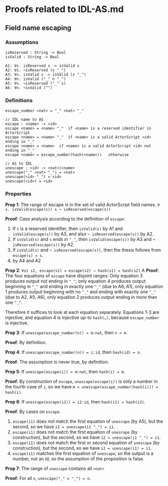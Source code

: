 Proofs related to IDL-AS.md
===========================

Field name escaping
-------------------

### Assumptions

```
isReserved : String -> Bool
isValid : String -> Bool

A1: ∀s. isReserved s -> isValid s
A2: ∀s. ¬isReserved (s "_")
A3: ∀s. isValid s -> isValid (s "_")
A4: ∀n. isValid ("_" n "_")
A5: ∀s. ¬isReserved ("_" s)
A6: ∀n. ¬isValid ("")
```

### Definitions

```
escape_number <nat> = "_" <nat> "_"

// IDL name to AS
escape : <name> -> <id>
escape <name> = <name> "_"  if <name> is a reserved identifier in ActorScript
escape <name> = <name> "_"  if <name> is a valid ActorScript <id> ending in "_"
escape <name> = <name>  if <name> is a valid ActorScript <id> not ending in "_"
escape <name> = escape_number(hash(<name>))   otherwise

// AS to IDL
unescape : <id> -> <nat>|<name>
unescape("_" <nat> "_") = <nat>
unescape(<id> "_") = <id>
unescape(<id>) = <id>
```

### Properties

**Prop 1**: The range of escape is in the set of valid ActorScript field names.
`∀ s. isValid(escape(s)) ∧ ¬ isReserved(escape(s))`

**Proof**: Case analysis according to the definition of `escape`:
1. If `s` is a reserved identifier, then `isValid(s)` by A1 and `isValid(escape(s))` by A3, and also `¬ isReserved(escape(s))` by A2.
2. If `isValid(s)` and `s` ends in `"_"`, then `isValid(escape(s))` by A3 and `¬ isReserved(escape(s))` by A2.
3. If `isValid(s)` and `¬ isReserved(escape(s))`, then the thesis follows from `escape(s) = s`.
4. by A4 and A2

**Prop 2**: `∀s1 s2, escape(s1) = escape(s2) → hash(s1) = hash(s2)`
A
**Proof**: The four equations of `escape` have disjoint ranges: Only equation 3 produces output not ending in `"_"`, only equation 4 produces output beginning in `"_"` and ending in exactly one `"_"` (due to A6, A1), only equation 1 produces output beginning with no `"_"` and ending with exactly one `"_"` (due to A2, A5, A6), only equation 2 produces output ending in more than one `"_"`.

Therefore it suffices to look at each equation separately. Equations 1-3 are injective, and equation 4 is injective up-to `hash(…)`, because `escape_number` is injective.

**Prop 3**: If `unescape(escape_number(n)) = m:nat`, then `n = m`.

**Proof**: By definition.

**Prop 4**: If `unescape(escape_number(n)) = i:id`, then `hash(id) = n`.

**Proof**: The assumption is never true, by definition.

**Prop 5**: If `unescape(escape(i)) = m:nat`, then `hash(i) = m`.

**Proof**: By construction of `escape`, `unescape(escape(i))` is only a number in the fourth case of `i`, so we have `m = unescape(escape_number(hash(i))) = hash(i)`.

**Prop 6**: If `unescape(escape(i1)) = i2:id`, then `hash(i1) = hash(i2)`.

**Proof**: By cases on `escape`.
1. `escape(i1)` does not match the first equation of `unescape` (by A5), but the second, so we have `i2 = unescape(i1 "_") = i1`.
2. `escape(i1)` does not match the first equation of `unescape` (by construction), but the second, so we have `i2 = unescape(i1 "_") = i1`.
3. `escape(i1)` does not match the first or second equation of `unescape` (by construction), but the second, so we have `i2 = unescape(i1) = i1`.
3. `escape(i1)` matches the first equation of `unescape`, so the output is a number, not an id, so the assumption of the proposition is false.

**Prop 7**: The range of `unescape` contains all `<nat>`

**Proof**: For all `n`, `unescape("_" n "_") = n`.
